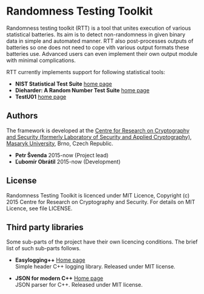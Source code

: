 # Randomness Testing Toolkit

Randomness testing toolkit (RTT) is a tool that unites execution of various statistical batteries. Its aim is to detect non-randomness in given binary data in simple and automated manner. RTT also post-processes outputs of batteries so one does not need to cope vith various output formats these batteries use. Advanced users can even implement their own output module with minimal complications.

RTT currently implements support for following statistical tools:
* **NIST Statistical Test Suite** [home page](http://csrc.nist.gov/groups/ST/toolkit/rng/documentation_software.html)
* **Dieharder: A Random Number Test Suite** [home page](http://www.phy.duke.edu/~rgb/General/dieharder.php)
* **TestU01** [home page](http://simul.iro.umontreal.ca/testu01/tu01.html)

## Authors
The framework is developed at the [Centre for Research on Cryptography and Security (formerly Laboratory of Security and Applied Cryptography)](https://www.fi.muni.cz/research/crocs/), [Masaryk University](http://www.muni.cz/), Brno, Czech Republic.

* **Petr Švenda** 2015-now (Project lead)
* **Ľubomír Obrátil** 2015-now (Development)

## License
Randomness Testing Toolkit is licenced under MIT Licence, Copyright (c) 2015 Centre for Research on Cryptography and Security. For details on MIT Licence, see file LICENSE.

## Third party libraries
Some sub-parts of the project have their own licencing conditions. The brief list of such sub-parts follows.

* **Easylogging++**  [Home page](https://github.com/muflihun/easyloggingpp)  
Simple header C++ logging library. Released under MIT license.

* **JSON for modern C++** [Home page](https://github.com/nlohmann/json)  
JSON parser for C++. Released under MIT license.

